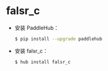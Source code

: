 # falsr_c
* 安装 PaddleHub：

    ```bash
    $ pip install --upgrade paddlehub
    ```

* 安装 falsr_c：

    ```bash
    $ hub install falsr_c
    ```
